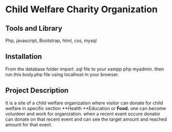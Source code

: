 # Child Welfare Charity Organization
## Tools and Library ##
Php, javascript, Bootstrap, html, css, mysql

## Installation ##
From the database folder import .sql file to your xampp php myadmin. then run this body.php file using localhost in your browser.


## Project Description ##
It is a site of a child welfare organization where visitor can donate for child welfare in specific section **Health **Education or **Food.** one can become volunteer and work for organization. when a recent event occure donator can donate on that recent event and can see the target amount and reached amount for that event.
